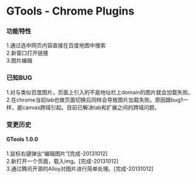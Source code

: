 GTools - Chrome Plugins 
===========================

### 功能特性

1.通过选中网页内容直接在百度地图中搜索   
2.新窗口打开链接   
3.图片编辑   

### 已知BUG
1.对与类似百度图片，页面上引入的不是地址栏上domain的图片就会加载失败。  
2.在chrome当前tab也做页面切换后同样会导致图片加载失败。原因跟bug1一样，是canvas跨域引起。目前已解决tab和扩展之间的跨域问题。  


### 变更历史

#### GTools 1.0.0
1.鼠标右键弹出“编辑图片”[完成-20131012]   
2.新打开一个页面，载入img。[完成-20131012]   
3.通过腾讯开源的Alloy对图片进行简单处理。[完成-20131012]   
